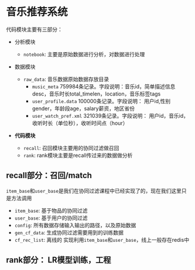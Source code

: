 # 音乐推荐系统
代码模块主要有三部分：

- 分析模块
    - `notebook`: 主要是原始数据进行分析，对数据进行处理
- 数据模块
    - `raw_data`: 音乐数据原始数据存放目录
        - `music_meta` 759984条记录。字段说明：音乐id，简单描述信息desc，音乐时长total_timelen，location，音乐标签tags
        - `user_profile.data` 100000条记录。字段说明： 用户id,性别gender，年龄段age，salary薪资，地区省份
        - `user_watch_pref.xml` 321039条记录。字段说明： 用户id，音乐id，收听时长（单位秒），收听时间点（hour）

- **代码模块**
    - `recall`: 召回模块主要用的协同过滤做召回
    - `rank`: rank模块主要是recall传过来的数据做分析
    
## recall部分：召回/match
`item_base`和`user_base`是我们在协同过滤课程中已经实现了的，现在我们这里只是方法调用
- `item_base`: 基于物品的协同过滤
- `user_base`: 基于用户的协同过滤
- `config`: 所有数据存储输入输出的路径，以及原始数据
- `gen_cf_data`: 生成协同过滤需要用到的训练数据
- `cf_rec_list`: 离线的 实现利用`item_base`和`user_base`，线上一般存在redis中

## rank部分： LR模型训练，工程